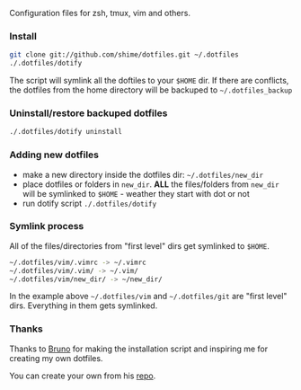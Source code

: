 Configuration files for zsh, tmux, vim and others.

### Install

```bash
git clone git://github.com/shime/dotfiles.git ~/.dotfiles
./.dotfiles/dotify
```

The script will symlink all the doftiles to your `$HOME` dir.
If there are conflicts, the dotfiles from the home directory will be backuped to `~/.dotfiles_backup`


### Uninstall/restore backuped dotfiles

```bash
./.dotfiles/dotify uninstall
```


### Adding new dotfiles

- make a new directory inside the dotfiles dir: `~/.dotfiles/new_dir`
- place dotfiles or folders in `new_dir`. **ALL** the files/folders from `new_dir` will be symlinked to `$HOME` - weather they start with dot or not
- run dotify script `./.dotfiles/dotify`


### Symlink process

All of the files/directories from "first level" dirs get symlinked to `$HOME`.

```bash
~/.dotfiles/vim/.vimrc -> ~/.vimrc
~/.dotfiles/vim/.vim/ -> ~/.vim/      
~/.dotfiles/vim/new_dir/ -> ~/new_dir/
```

In the example above `~/.dotfiles/vim` and `~/.dotfiles/git` are "first level" dirs. Everything in them
gets symlinked.

### Thanks

Thanks to [Bruno](https://github.com/bsutic) for making the installation script and inspiring me for creating
my own dotfiles.

You can create your own from his [repo](https://github.com/bsutic/dotfiles).
